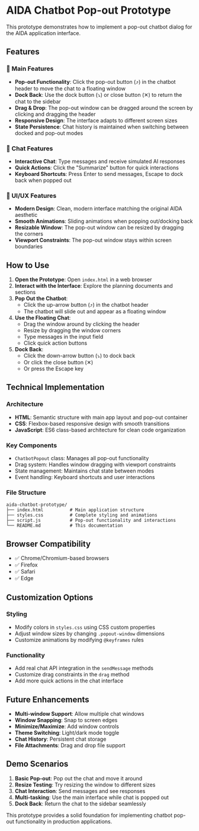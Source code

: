 # AIDA Chatbot Pop-out Prototype

This prototype demonstrates how to implement a pop-out chatbot dialog for the AIDA application interface.

## Features

### 🚀 Main Features
- **Pop-out Functionality**: Click the pop-out button (⤴️) in the chatbot header to move the chat to a floating window
- **Dock Back**: Use the dock button (⤵️) or close button (✕) to return the chat to the sidebar
- **Drag & Drop**: The pop-out window can be dragged around the screen by clicking and dragging the header
- **Responsive Design**: The interface adapts to different screen sizes
- **State Persistence**: Chat history is maintained when switching between docked and pop-out modes

### 💬 Chat Features
- **Interactive Chat**: Type messages and receive simulated AI responses
- **Quick Actions**: Click the "Summarize" button for quick interactions
- **Keyboard Shortcuts**: Press Enter to send messages, Escape to dock back when popped out

### 🎨 UI/UX Features
- **Modern Design**: Clean, modern interface matching the original AIDA aesthetic
- **Smooth Animations**: Sliding animations when popping out/docking back
- **Resizable Window**: The pop-out window can be resized by dragging the corners
- **Viewport Constraints**: The pop-out window stays within screen boundaries

## How to Use

1. **Open the Prototype**: Open `index.html` in a web browser
2. **Interact with the Interface**: Explore the planning documents and sections
3. **Pop Out the Chatbot**: 
   - Click the up-arrow button (⤴️) in the chatbot header
   - The chatbot will slide out and appear as a floating window
4. **Use the Floating Chat**:
   - Drag the window around by clicking the header
   - Resize by dragging the window corners
   - Type messages in the input field
   - Click quick action buttons
5. **Dock Back**: 
   - Click the down-arrow button (⤵️) to dock back
   - Or click the close button (✕)
   - Or press the Escape key

## Technical Implementation

### Architecture
- **HTML**: Semantic structure with main app layout and pop-out container
- **CSS**: Flexbox-based responsive design with smooth transitions
- **JavaScript**: ES6 class-based architecture for clean code organization

### Key Components
- `ChatbotPopout` class: Manages all pop-out functionality
- Drag system: Handles window dragging with viewport constraints
- State management: Maintains chat state between modes
- Event handling: Keyboard shortcuts and user interactions

### File Structure
```
aida-chatbot-prototype/
├── index.html          # Main application structure
├── styles.css          # Complete styling and animations
├── script.js           # Pop-out functionality and interactions
└── README.md           # This documentation
```

## Browser Compatibility

- ✅ Chrome/Chromium-based browsers
- ✅ Firefox
- ✅ Safari
- ✅ Edge

## Customization Options

### Styling
- Modify colors in `styles.css` using CSS custom properties
- Adjust window sizes by changing `.popout-window` dimensions
- Customize animations by modifying `@keyframes` rules

### Functionality
- Add real chat API integration in the `sendMessage` methods
- Customize drag constraints in the `drag` method
- Add more quick actions in the chat interface

## Future Enhancements

- **Multi-window Support**: Allow multiple chat windows
- **Window Snapping**: Snap to screen edges
- **Minimize/Maximize**: Add window controls
- **Theme Switching**: Light/dark mode toggle
- **Chat History**: Persistent chat storage
- **File Attachments**: Drag and drop file support

## Demo Scenarios

1. **Basic Pop-out**: Pop out the chat and move it around
2. **Resize Testing**: Try resizing the window to different sizes
3. **Chat Interaction**: Send messages and see responses
4. **Multi-tasking**: Use the main interface while chat is popped out
5. **Dock Back**: Return the chat to the sidebar seamlessly

This prototype provides a solid foundation for implementing chatbot pop-out functionality in production applications. 